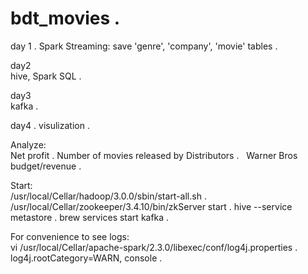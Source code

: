# bdt_movies . 
day 1 . 
Spark Streaming: save 'genre', 'company', 'movie' tables . 

day2   
hive, Spark SQL . 

day3  
kafka .  

day4 . 
visulization . 


Analyze:  
Net profit . 
Number of movies released by Distributors .  
Warner Bros budget/revenue . 



Start:  
/usr/local/Cellar/hadoop/3.0.0/sbin/start-all.sh . 
/usr/local/Cellar/zookeeper/3.4.10/bin/zkServer start . 
hive --service metastore . 
brew services start kafka . 


For convenience to see logs:  
vi /usr/local/Cellar/apache-spark/2.3.0/libexec/conf/log4j.properties . 
log4j.rootCategory=WARN, console . 
